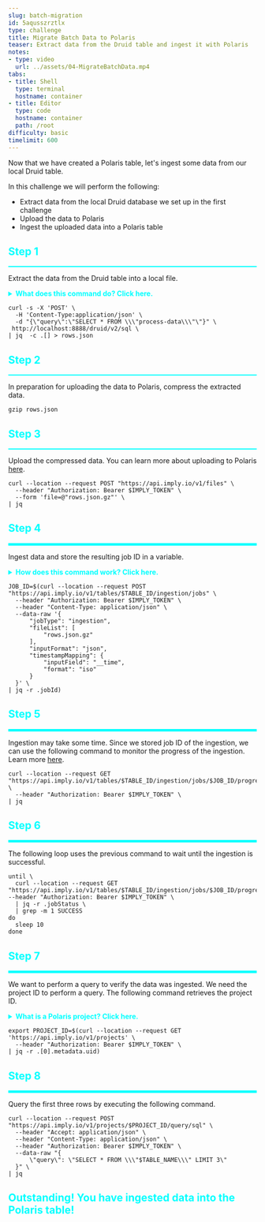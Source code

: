 ```yaml
---
slug: batch-migration
id: 5aqusszrztlx
type: challenge
title: Migrate Batch Data to Polaris
teaser: Extract data from the Druid table and ingest it with Polaris
notes:
- type: video
  url: ../assets/04-MigrateBatchData.mp4
tabs:
- title: Shell
  type: terminal
  hostname: container
- title: Editor
  type: code
  hostname: container
  path: /root
difficulty: basic
timelimit: 600
---
```


Now that we have created a Polaris table, let's ingest some data from our local Druid table.

In this challenge we will perform the following:
- Extract data from the local Druid database we set up in the first challenge
- Upload the data to Polaris
- Ingest the uploaded data into a Polaris table

<h2 style="color:cyan">Step 1</h2><hr style="color:cyan;background-color:cyan;height:2px">

Extract the data from the Druid table into a local file.

<details>
  <summary style="color:cyan"><b>What does this command do? Click here.</b></summary>
<hr style="background-color:cyan">
We'll use curl to execute a SELECT command for the local Druid table. Notice that this command has no WHERE clause, so it will retrieve all rows from the table. We also use jq to format the output for ingestion by Polaris.<br>
In a large production system, you would not want to extract all data into a single file as that might result in a file that is too large. In this situation, it might be useful to create several batches for ingestion using a WHERE clause and identifying time ranges.<br>
One more useful hint for doing batch ingestion - depending on your environment, you may improve throughput by storing your extraction files on something like S3.
<hr style="background-color:cyan">
</details>

```
curl -s -X 'POST' \
  -H 'Content-Type:application/json' \
  -d "{\"query\":\"SELECT * FROM \\\"process-data\\\"\"}" \
 http://localhost:8888/druid/v2/sql \
| jq  -c .[] > rows.json
```

<h2 style="color:cyan">Step 2</h2><hr style="color:cyan;background-color:cyan;height:2px">

In preparation for uploading the data to Polaris, compress the extracted data.

```
gzip rows.json
```

<h2 style="color:cyan">Step 3</h2><hr style="color:cyan;background-color:cyan;height:2px">

Upload the compressed data. You can learn more about uploading to Polaris [here](https://docs.imply.io/polaris/api-upload/).

```
curl --location --request POST "https://api.imply.io/v1/files" \
  --header "Authorization: Bearer $IMPLY_TOKEN" \
  --form 'file=@"rows.json.gz"' \
| jq
```

<h2 style="color:cyan">Step 4</h2><hr style="color:cyan;background-color:cyan;height:5px">

Ingest data and store the resulting job ID in a variable.

<details>
  <summary style="color:cyan"><b>How does this command work? Click here.</b></summary>
<hr style="background-color:cyan">
At its foundation, this command is a curl command that uses the table ID as part of the target endpoint URL. The body of the command is JSON describing the ingestion, including the name of the file to ingest and information about how to handle the __time field. Learn more <a href="https://docs.imply.io/polaris/api-ingest/" target="_blank">here</a>.<br>
Note that this command uses jq to parse the results returned by curl and extract the job ID. We store this job ID so we can use it to query the status of the ingestion.<hr style="background-color:cyan">
</details>


```
JOB_ID=$(curl --location --request POST "https://api.imply.io/v1/tables/$TABLE_ID/ingestion/jobs" \
  --header "Authorization: Bearer $IMPLY_TOKEN" \
  --header "Content-Type: application/json" \
  --data-raw '{
      "jobType": "ingestion",
      "fileList": [
          "rows.json.gz"
      ],
      "inputFormat": "json",
      "timestampMapping": {
          "inputField": "__time",
          "format": "iso"
      }
  }' \
| jq -r .jobId)
```

<h2 style="color:cyan">Step 5</h2><hr style="color:cyan;background-color:cyan;height:5px">

Ingestion may take some time. Since we stored job ID of the ingestion, we can use the following command to monitor the progress of the ingestion.
Learn more [here](https://docs.imply.io/polaris/IngestionJobsApi/#get-the-progress-of-an-ingestion-job).


```
curl --location --request GET "https://api.imply.io/v1/tables/$TABLE_ID/ingestion/jobs/$JOB_ID/progress" \
  --header "Authorization: Bearer $IMPLY_TOKEN" \
| jq
```

<h2 style="color:cyan">Step 6</h2><hr style="color:cyan;background-color:cyan;height:5px">

The following loop uses the previous command to wait until the ingestion is successful.

```
until \
  curl --location --request GET "https://api.imply.io/v1/tables/$TABLE_ID/ingestion/jobs/$JOB_ID/progress"   --header "Authorization: Bearer $IMPLY_TOKEN" \
  | jq -r .jobStatus \
  | grep -m 1 SUCCESS
do
  sleep 10
done
```

<h2 style="color:cyan">Step 7</h2><hr style="color:cyan;background-color:cyan;height:5px">

We want to perform a query to verify the data was ingested.
We need the project ID to perform a query.
The following command retrieves the project ID.

<details>
  <summary style="color:cyan"><b>What is a Polaris project? Click here.</b></summary>
<hr style="background-color:cyan">
In Polaris, a project refers to the cloud machinery we are using to host our data.
You can modify the project size to scale up or scale down.
Learn more <a href="https://docs.imply.io/polaris/concepts/#project" target="_blank">here</a>.
<hr style="background-color:cyan">
</details>

```
export PROJECT_ID=$(curl --location --request GET 'https://api.imply.io/v1/projects' \
  --header "Authorization: Bearer $IMPLY_TOKEN" \
| jq -r .[0].metadata.uid)
```

<h2 style="color:cyan">Step 8</h2><hr style="color:cyan;background-color:cyan;height:5px">

Query the first three rows by executing the following command.

```
curl --location --request POST "https://api.imply.io/v1/projects/$PROJECT_ID/query/sql" \
  --header "Accept: application/json" \
  --header "Content-Type: application/json" \
  --header "Authorization: Bearer $IMPLY_TOKEN" \
  --data-raw "{
      \"query\": \"SELECT * FROM \\\"$TABLE_NAME\\\" LIMIT 3\"
  }" \
| jq
```

<h2 style="color:cyan">Outstanding! You have ingested data into the Polaris table!</h2>
